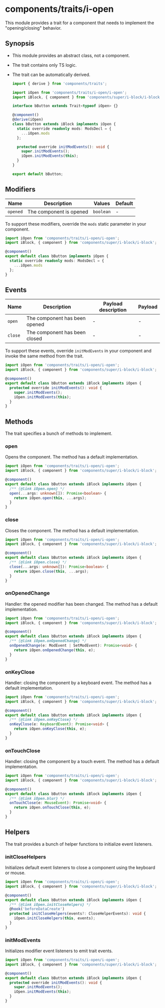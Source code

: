 # components/traits/i-open

This module provides a trait for a component that needs to implement the "opening/closing" behavior.

## Synopsis

* This module provides an abstract class, not a component.

* The trait contains only TS logic.

* The trait can be automatically derived.

  ```typescript
  import { derive } from 'components/traits';

  import iOpen from 'components/traits/i-open/i-open';
  import iBlock, { component } from 'components/super/i-block/i-block';

  interface bButton extends Trait<typeof iOpen> {}

  @component()
  @derive(iOpen)
  class bButton extends iBlock implements iOpen {
    static override readonly mods: ModsDecl = {
      ...iOpen.mods
    };

    protected override initModEvents(): void {
      super.initModEvents();
      iOpen.initModEvents(this);
    }
  }

  export default bButton;
  ```

## Modifiers

| Name     | Description             | Values    | Default |
|----------|-------------------------|-----------|---------|
| `opened` | The component is opened | `boolean` | -       |

To support these modifiers, override the `mods` static parameter in your component.

```typescript
import iOpen from 'components/traits/i-open/i-open';
import iBlock, { component } from 'components/super/i-block/i-block';

@component()
export default class bButton implements iOpen {
  static override readonly mods: ModsDecl = {
    ...iOpen.mods
  };
}
```

## Events

| Name    | Description                   | Payload description | Payload |
|---------|-------------------------------|---------------------|---------|
| `open`  | The component has been opened | -                   | -       |
| `close` | The component has been closed | -                   | -       |

To support these events, override `initModEvents` in your component and invoke the same method from the trait.

```typescript
import iOpen from 'components/traits/i-open/i-open';
import iBlock, { component } from 'components/super/i-block/i-block';

@component()
export default class bButton extends iBlock implements iOpen {
  protected override initModEvents(): void {
    super.initModEvents();
    iOpen.initModEvents(this);
  }
}
```

## Methods

The trait specifies a bunch of methods to implement.

### open

Opens the component.
The method has a default implementation.

```typescript
import iOpen from 'components/traits/i-open/i-open';
import iBlock, { component } from 'components/super/i-block/i-block';

@component()
export default class bButton extends iBlock implements iOpen {
  /** {@link iOpen.open} */
  open(...args: unknown[]): Promise<boolean> {
    return iOpen.open(this, ...args);
  }
}
```

### close

Closes the component.
The method has a default implementation.

```typescript
import iOpen from 'components/traits/i-open/i-open';
import iBlock, { component } from 'components/super/i-block/i-block';

@component()
export default class bButton extends iBlock implements iOpen {
  /** {@link iOpen.close} */
  close(...args: unknown[]): Promise<boolean> {
    return iOpen.close(this, ...args);
  }
}
```

### onOpenedChange

Handler: the opened modifier has been changed.
The method has a default implementation.

```typescript
import iOpen from 'components/traits/i-open/i-open';
import iBlock, { component } from 'components/super/i-block/i-block';

@component()
export default class bButton extends iBlock implements iOpen {
  /** {@link iOpen.onOpenedChange} */
  onOpenedChange(e: ModEvent | SetModEvent): Promise<void> {
    return iOpen.onOpenedChange(this, e);
  }
}
```

### onKeyClose

Handler: closing the component by a keyboard event.
The method has a default implementation.

```typescript
import iOpen from 'components/traits/i-open/i-open';
import iBlock, { component } from 'components/super/i-block/i-block';

@component()
export default class bButton extends iBlock implements iOpen {
  /** {@link iOpen.onKeyClose} */
  onKeyClose(e: KeyboardEvent): Promise<void> {
    return iOpen.onKeyClose(this, e);
  }
}
```

### onTouchClose

Handler: closing the component by a touch event.
The method has a default implementation.

```typescript
import iOpen from 'components/traits/i-open/i-open';
import iBlock, { component } from 'components/super/i-block/i-block';

@component()
export default class bButton extends iBlock implements iOpen {
  /** {@link iOpen.blur} */
  onTouchClose(e: MouseEvent): Promise<void> {
    return iOpen.onTouchClose(this, e);
  }
}
```

## Helpers

The trait provides a bunch of helper functions to initialize event listeners.

### initCloseHelpers

Initializes default event listeners to close a component using the keyboard or mouse.

```typescript
import iOpen from 'components/traits/i-open/i-open';
import iBlock, { component } from 'components/super/i-block/i-block';

@component()
export default class bButton extends iBlock implements iOpen {
  /** {@link iOpen.initCloseHelpers} */
  @hook('beforeDataCreate')
  protected initCloseHelpers(events?: CloseHelperEvents): void {
    iOpen.initCloseHelpers(this, events);
  }
}
```

### initModEvents

Initializes modifier event listeners to emit trait events.

```typescript
import iOpen from 'components/traits/i-open/i-open';
import iBlock, { component } from 'components/super/i-block/i-block';

@component()
export default class bButton extends iBlock implements iOpen {
  protected override initModEvents(): void {
    super.initModEvents();
    iOpen.initModEvents(this);
  }
}
```
